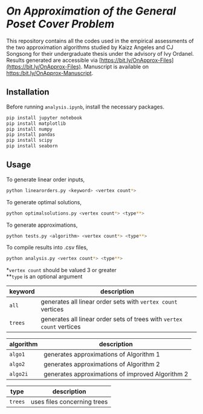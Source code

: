 # *On Approximation of the General Poset Cover Problem*

This repository contains all the codes used in the empirical assessments
of the two approximation algorithms studied by Kaizz Angeles and CJ Songsong for their undergraduate
thesis under the advisory of Ivy Ordanel. Results generated are accessible via [https://bit.ly/OnApprox-Files](https://bit.ly/OnApprox-Files). Manuscript is available on [https:/bit.ly/OnApprox-Manuscript](https://bit.ly/OnApprox-Manuscript).

## Installation

Before running `analysis.ipynb`, install the necessary packages.
```bash
pip install jupyter notebook
pip install matplotlib
pip install numpy
pip install pandas
pip install scipy
pip install seaborn
```

## Usage

To generate linear order inputs,
```bash
python linearorders.py <keyword> <vertex count*>
```

To generate optimal solutions,
```bash
python optimalsolutions.py <vertex count*> <type**>
```

To generate approximations,
```bash
python tests.py <algorithm> <vertex count*> <type**>
```

To compile results into .csv files,
```bash
python analysis.py <vertex count*> <type**>
```

*`vertex count` should be valued 3 or greater  
**`type` is an optional argument  

| keyword | description |
| ------- | ----------- |
| `all` | generates all linear order sets with `vertex count` vertices |
| `trees` | generates all linear order sets of trees with `vertex count` vertices |

| algorithm | description |
| --------- | ----------- |
| `algo1` | generates approximations of Algorithm 1 |
| `algo2` | generates approximations of Algorithm 2 |
| `algo2i` | generates approximations of improved Algorithm 2 |

| type | description |
| ---- | ----------- |
| `trees` | uses files concerning trees |
